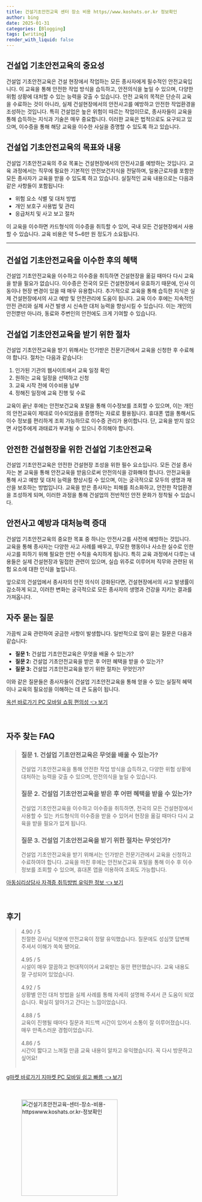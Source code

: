 ```yaml
---
title: 건설기초안전교육 센터 장소 비용 https//www.koshats.or.kr 정보확인
author: bing
date: 2025-01-31
categories: [Blogging]
tags: [writing]
render_with_liquid: false
---
```



<h2 id='건설업 기초안전교육의 중요성'>건설업 기초안전교육의 중요성</h2>

<p>건설업 기초안전교육은 건설 현장에서 작업하는 모든 종사자에게 필수적인 안전교육입니다. 이 교육을 통해 안전한 작업 방식을 습득하고, 안전의식을 높일 수 있으며, 다양한 위험 상황에 대처할 수 있는 능력을 갖출 수 있습니다. 안전 교육의 목적은 단순히 교육을 수료하는 것이 아니라, 실제 건설현장에서의 안전사고를 예방하고 안전한 작업환경을 조성하는 것입니다. 특히 건설업은 높은 위험이 따르는 작업이므로, 종사자들이 교육을 통해 습득하는 지식과 기술은 매우 중요합니다. 이러한 교육은 법적으로도 요구되고 있으며, 이수증을 통해 해당 교육을 이수한 사실을 증명할 수 있도록 하고 있습니다.</p>

<h2 id='목표와 내용'>건설업 기초안전교육의 목표와 내용</h2>

<p>건설업 기초안전교육의 주요 목표는 건설현장에서의 안전사고를 예방하는 것입니다. 교육 과정에서는 직무에 필요한 기본적인 안전보건지식을 전달하며, 일용근로자를 포함한 모든 종사자가 교육을 받을 수 있도록 하고 있습니다. 실질적인 교육 내용으로는 다음과 같은 사항들이 포함됩니다:</p>

<ul>
    <li>위험 요소 식별 및 대처 방법</li>
    <li>개인 보호구 사용법 및 관리</li>
    <li>응급처치 및 사고 보고 절차</li>
</ul>

<p>이 교육을 이수하면 카드형식의 이수증을 취득할 수 있어, 국내 모든 건설현장에서 사용할 수 있습니다. 교육 비용은 약 5~6만 원 정도가 소요됩니다.</p>

<hr />

<h2 id='교육 이수 후 혜택'>건설업 기초안전교육을 이수한 후의 혜택</h2>

<p>건설업 기초안전교육을 이수하고 이수증을 취득하면 건설현장을 옮길 때마다 다시 교육을 받을 필요가 없습니다. 이수증은 전국의 모든 건설현장에서 유효하기 때문에, 인사 이동이나 현장 변경이 있을 때 매우 유용합니다. 추가적으로 교육을 통해 습득한 지식은 실제 건설현장에서의 사고 예방 및 안전관리에 도움이 됩니다. 교육 이수 후에는 지속적인 안전 관리와 실제 사건 발생 시 신속한 대처 능력을 향상시킬 수 있습니다. 이는 개인의 안전뿐만 아니라, 동료와 주변인의 안전에도 크게 기여할 수 있습니다.</p>

<h2 id='교육 신청 절차'>건설업 기초안전교육을 받기 위한 절차</h2>

<p>건설업 기초안전교육을 받기 위해서는 인가받은 전문기관에서 교육을 신청한 후 수료해야 합니다. 절차는 다음과 같습니다:</p>

<ol>
    <li>인가된 기관의 웹사이트에서 교육 일정 확인</li>
    <li>원하는 교육 일정을 선택하고 신청</li>
    <li>교육 시작 전에 이수비용 납부</li>
    <li>정해진 일정에 교육 진행 및 수료</li>
</ol>

<p>교육이 끝난 후에는 안전보건교육 포털을 통해 이수정보를 조회할 수 있으며, 이는 개인의 안전교육이 제대로 이수되었음을 증명하는 자료로 활용됩니다. 휴대폰 앱을 통해서도 이수 정보를 편리하게 조회 가능하므로 이수증 관리가 용이합니다. 단, 교육을 받지 않으면 사업주에게 과태료가 부과될 수 있으니 주의해야 합니다.</p>

<h2 id='안전한 건설현장을 위한 교육'>안전한 건설현장을 위한 건설업 기초안전교육</h2>

<p>건설업 기초안전교육은 안전한 건설현장 조성을 위한 필수 요소입니다. 모든 건설 종사자는 본 교육을 통해 안전교육을 받음으로써 안전의식을 강화해야 합니다. 안전교육을 통해 사고 예방 및 대처 능력을 향상시킬 수 있으며, 이는 궁극적으로 모두의 생명과 재산을 보호하는 방법입니다. 교육을 받은 종사자는 피해를 최소화하고, 안전한 작업환경을 조성하게 되며, 이러한 과정을 통해 건설업의 전반적인 안전 문화가 정착될 수 있습니다.</p>

<h2 id='안전사의 예방과 대처능력'>안전사고 예방과 대처능력 증대</h2>

<p>건설업 기초안전교육의 중요한 목표 중 하나는 안전사고를 사전에 예방하는 것입니다. 교육을 통해 종사자는 다양한 사고 사례를 배우고, 무모한 행동이나 사소한 실수로 인한 사고를 피하기 위해 필요한 안전 수칙을 숙지하게 됩니다. 특히 교육 과정에서 다루는 내용들은 실제 건설현장과 밀접한 관련이 있으며, 실습 위주로 이루어져 직무와 관련된 위험 요소에 대한 인식을 높입니다.</p>

<p>앞으로의 건설업에서 종사자의 안전 의식이 강화된다면, 건설현장에서의 사고 발생률이 감소하게 되고, 이러한 변화는 궁극적으로 모든 종사자의 생명과 건강을 지키는 결과를 가져옵니다.</p>

<h2 id='자주 묻는 질문'>자주 묻는 질문</h2>

<p>가끔씩 교육 관련하여 궁금한 사항이 발생합니다. 일반적으로 많이 묻는 질문은 다음과 같습니다:</p>

<ul>
    <li><b>질문 1:</b> 건설업 기초안전교육은 무엇을 배울 수 있는가?</li>
    <li><b>질문 2:</b> 건설업 기초안전교육을 받은 후 어떤 혜택을 받을 수 있는가?</li>
    <li><b>질문 3:</b> 건설업 기초안전교육을 받기 위한 절차는 무엇인가?</li>
</ul>

<p>이와 같은 질문들은 종사자들이 건설업 기초안전교육을 통해 얻을 수 있는 실질적 혜택이나 교육의 필요성을 이해하는 데 큰 도움이 됩니다.</p>


<p><a class="click-button" title="옥션 바로가기 PC 모바일 쇼핑 편의성" href="https://greenforu.github.io/posts/%EC%98%A5%EC%85%98-%EB%B0%94%EB%A1%9C%EA%B0%80%EA%B8%B0-PC-%EB%AA%A8%EB%B0%94%EC%9D%BC-%EC%87%BC%ED%95%91-%ED%8E%B8%EC%9D%98%EC%84%B1/" rel="dofollow">옥션 바로가기 PC 모바일 쇼핑 편의성 👈 보기</a></p><br>
<h2 id='자주_찾는_FAQ'>자주 찾는 FAQ</h2>
<div itemscope="" itemtype="https://schema.org/FAQPage"> 
<blockquote> 
<div itemscope="" itemprop="mainEntity" itemtype="https://schema.org/Question"> 
<h3 itemprop="name">질문 1. 건설업 기초안전교육은 무엇을 배울 수 있는가?</h3> 
<div itemscope="" itemprop="acceptedAnswer" itemtype="https://schema.org/Answer"> 
<span itemprop="text"> 
<p>건설업 기초안전교육을 통해 안전한 작업 방식을 습득하고, 다양한 위험 상황에 대처하는 능력을 갖출 수 있으며, 안전의식을 높일 수 있습니다.</p> 
</span> 
</div> 
</div> 
<div itemscope="" itemprop="mainEntity" itemtype="https://schema.org/Question"> 
<h3 itemprop="name">질문 2. 건설업 기초안전교육을 받은 후 어떤 혜택을 받을 수 있는가?</h3> 
<div itemscope="" itemprop="acceptedAnswer" itemtype="https://schema.org/Answer"> 
<span itemprop="text"> 
<p>건설업 기초안전교육을 이수하고 이수증을 취득하면, 전국의 모든 건설현장에서 사용할 수 있는 카드형식의 이수증을 받을 수 있어서 현장을 옮길 때마다 다시 교육을 받을 필요가 없게 됩니다.</p> 
</span> 
</div> 
</div> 
<div itemscope="" itemprop="mainEntity" itemtype="https://schema.org/Question"> 
<h3 itemprop="name">질문 3. 건설업 기초안전교육을 받기 위한 절차는 무엇인가?</h3> 
<div itemscope="" itemprop="acceptedAnswer" itemtype="https://schema.org/Answer"> 
<span itemprop="text"> 
<p>건설업 기초안전교육을 받기 위해서는 인가받은 전문기관에서 교육을 신청하고 수료하여야 합니다. 교육을 마친 후에는 안전보건교육 포털을 통해 이수 후 이수 정보를 조회할 수 있으며, 휴대폰 앱을 이용하여 조회도 가능합니다.</p> 
</span> 
</div> 
</div> 
</blockquote> 
</div>
<p><a class="click-button" title="아동심리상담사 자격증 취득방법 유익한 정보" href="https://greenforu.github.io/posts/%EC%95%84%EB%8F%99%EC%8B%AC%EB%A6%AC%EC%83%81%EB%8B%B4%EC%82%AC-%EC%9E%90%EA%B2%A9%EC%A6%9D-%EC%B7%A8%EB%93%9D%EB%B0%A9%EB%B2%95-%EC%9C%A0%EC%9D%B5%ED%95%9C-%EC%A0%95%EB%B3%B4/" rel="dofollow">아동심리상담사 자격증 취득방법 유익한 정보 👈 보기</a></p><br>
<h2 id='후기'>후기</h2>
<div itemscope itemtype="https://schema.org/Product">
  <blockquote>
  <div itemprop="review" itemscope itemtype="https://schema.org/Review">
      <div itemprop="reviewRating" itemscope itemtype="https://schema.org/Rating"> <span itemprop="ratingValue">4.90</span> / <span itemprop="bestRating">5</span> </div>
      <span itemprop="reviewBody">친절한 강사님 덕분에 안전교육이 정말 유익했습니다. 질문에도 성심껏 답변해 주셔서 이해가 쏙쏙 됐어요.</span>
  </div>
  <br>
  <div itemprop="review" itemscope itemtype="https://schema.org/Review">
      <div itemprop="reviewRating" itemscope itemtype="https://schema.org/Rating"> <span itemprop="ratingValue">4.95</span> / <span itemprop="bestRating">5</span> </div>
      <span itemprop="reviewBody">시설이 매우 깔끔하고 현대적이어서 교육받는 동안 편안했습니다. 교육 내용도 잘 구성되어 있었습니다.</span>
  </div>
  <br>
  <div itemprop="review" itemscope itemtype="https://schema.org/Review">
      <div itemprop="reviewRating" itemscope itemtype="https://schema.org/Rating"> <span itemprop="ratingValue">4.92</span> / <span itemprop="bestRating">5</span> </div>
      <span itemprop="reviewBody">상황별 안전 대처 방법을 실제 사례를 통해 자세히 설명해 주셔서 큰 도움이 되었습니다. 확실히 알아가고 간다는 느낌이었습니다.</span>
  </div>
  <br>
  <div itemprop="review" itemscope itemtype="https://schema.org/Review">
      <div itemprop="reviewRating" itemscope itemtype="https://schema.org/Rating"> <span itemprop="ratingValue">4.88</span> / <span itemprop="bestRating">5</span> </div>
      <span itemprop="reviewBody">교육이 진행될 때마다 질문과 피드백 시간이 있어서 소통이 잘 이루어졌습니다. 매우 만족스러운 경험이었습니다.</span>
  </div>
  <br>
  <div itemprop="review" itemscope itemtype="https://schema.org/Review">
      <div itemprop="reviewRating" itemscope itemtype="https://schema.org/Rating"> <span itemprop="ratingValue">4.86</span> / <span itemprop="bestRating">5</span> </div>
      <span itemprop="reviewBody">시간이 짧다고 느껴질 만큼 교육 내용이 알차고 유익했습니다. 꼭 다시 방문하고 싶어요!</span>
  </div>
  <br>
  </blockquote>
</div>
<p><a class="click-button" title="g마켓 바로가기 지마켓 PC 모바일 쉽고 빠름" href="https://greenforu.github.io/posts/g%EB%A7%88%EC%BC%93-%EB%B0%94%EB%A1%9C%EA%B0%80%EA%B8%B0-%EC%A7%80%EB%A7%88%EC%BC%93-PC-%EB%AA%A8%EB%B0%94%EC%9D%BC-%EC%89%BD%EA%B3%A0-%EB%B9%A0%EB%A6%84/" rel="dofollow">g마켓 바로가기 지마켓 PC 모바일 쉽고 빠름 👈 보기</a></p><br>
<figure class="image"><img src="https://greenforu.github.io/assets/img/thumbnail/건설기초안전교육-센터-장소-비용-httpswww.koshats.or.kr-정보확인.webp" alt="건설기초안전교육-센터-장소-비용-httpswww.koshats.or.kr-정보확인" width="256" height="256"></figure>